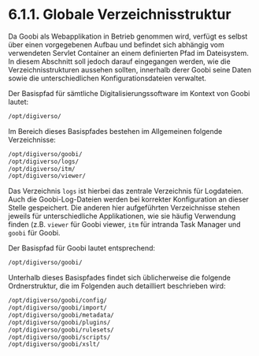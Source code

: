 # 6.1.1. Globale Verzeichnisstruktur

Da Goobi als Webapplikation in Betrieb genommen wird, verfügt es selbst über einen vorgegebenen Aufbau und befindet sich abhängig vom verwendeten Servlet Container an einem definierten Pfad im Dateisystem. In diesem Abschnitt soll jedoch darauf eingegangen werden, wie die Verzeichnisstrukturen aussehen sollten, innerhalb derer Goobi seine Daten sowie die unterschiedlichen Konfigurationsdateien verwaltet.

Der Basispfad für sämtliche Digitalisierungssoftware im Kontext von Goobi lautet:

```bash
/opt/digiverso/
```

Im Bereich dieses Basispfades bestehen im Allgemeinen folgende Verzeichnisse:

```bash
/opt/digiverso/goobi/
/opt/digiverso/logs/
/opt/digiverso/itm/
/opt/digiverso/viewer/
```

Das Verzeichnis `logs` ist hierbei das zentrale Verzeichnis für Logdateien. Auch die Goobi-Log-Dateien werden bei korrekter Konfiguration an dieser Stelle gespeichert. Die anderen hier aufgeführten Verzeichnisse stehen jeweils für unterschiedliche Applikationen, wie sie häufig Verwendung finden \(z.B. `viewer` für Goobi viewer, `itm` für intranda Task Manager und `goobi` für Goobi.

Der Basispfad für Goobi lautet entsprechend:

```bash
/opt/digiverso/goobi/
```

Unterhalb dieses Basispfades findet sich üblicherweise die folgende Ordnerstruktur, die im Folgenden auch detailliert beschrieben wird:

```bash
/opt/digiverso/goobi/config/
/opt/digiverso/goobi/import/
/opt/digiverso/goobi/metadata/
/opt/digiverso/goobi/plugins/
/opt/digiverso/goobi/rulesets/
/opt/digiverso/goobi/scripts/
/opt/digiverso/goobi/xslt/
```

